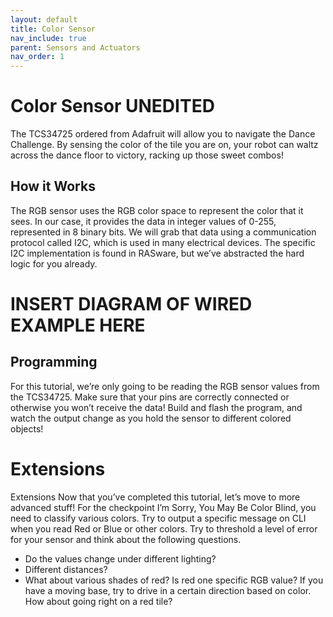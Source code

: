 ```yaml
---
layout: default
title: Color Sensor
nav_include: true
parent: Sensors and Actuators
nav_order: 1
---
```


# Color Sensor UNEDITED
The TCS34725 ordered from Adafruit will allow you to navigate the Dance Challenge. By sensing the color of the tile you are on, your robot can waltz across the dance floor to victory, racking up those sweet combos!

## How it Works
The RGB sensor uses the RGB color space to represent the color that it sees. In our case, it provides the data in integer values of 0-255, represented in 8 binary bits. We will grab that data using a communication protocol called I2C, which is used in many electrical devices. The specific I2C implementation is found in RASware, but we’ve abstracted the hard logic for you already.

# INSERT DIAGRAM OF WIRED EXAMPLE HERE

## Programming
For this tutorial, we’re only going to be reading the RGB sensor values from the TCS34725. Make sure that your pins are correctly connected or otherwise you won’t receive the data!
Build and flash the program, and watch the output change as you hold the sensor to different colored objects!

# Extensions
Extensions
Now that you’ve completed this tutorial, let’s move to more advanced stuff!
For the checkpoint I’m Sorry, You May Be Color Blind, you need to classify various colors. Try to output a specific message on CLI when you read Red or Blue or other colors.
Try to threshold a level of error for your sensor and think about the following questions. 
* Do the values change under different lighting? 
* Different distances? 
* What about various shades of red? Is red one specific RGB value?
If you have a moving base, try to drive in a certain direction based on color. How about going right on a red tile?
